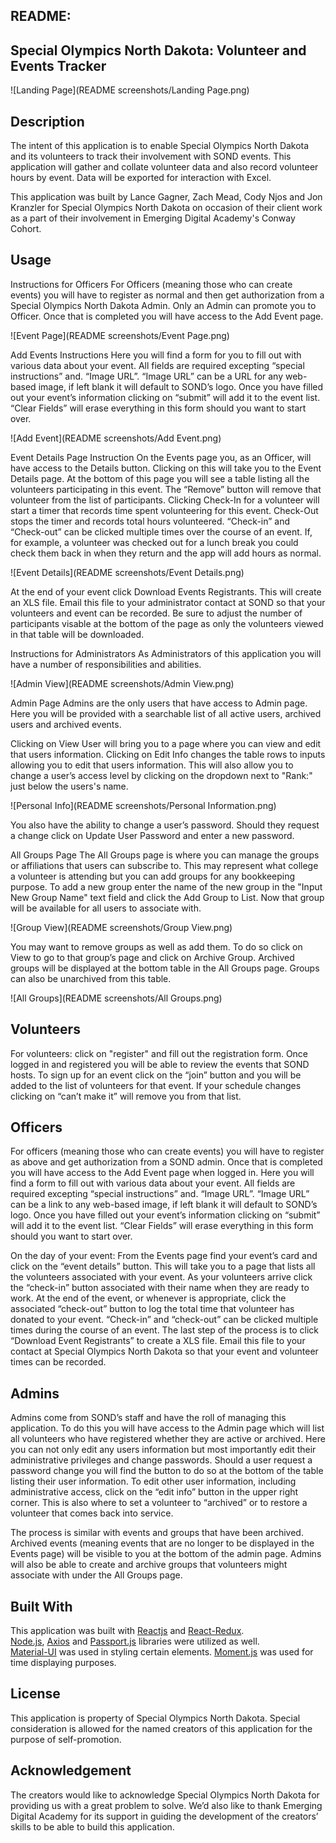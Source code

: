 ## README:

## Special Olympics North Dakota: Volunteer and Events Tracker

![Landing Page](README screenshots/Landing Page.png)

## Description

The intent of this application is to enable Special Olympics North Dakota and its volunteers to track their involvement with SOND events. This application will gather and collate volunteer data and also record volunteer hours by event. Data will be exported for interaction with Excel.

This application was built by Lance Gagner, Zach Mead, Cody Njos and Jon Kranzler for Special Olympics North Dakota on occasion of their client work as a part of their involvement in Emerging Digital Academy's Conway Cohort.

## Usage

Instructions for Officers
For Officers (meaning those who can create events) you will have to register as normal and then get authorization from a Special Olympics North Dakota Admin. Only an Admin can promote you to Officer. Once that is completed you will have access to the Add Event page.

![Event Page](README screenshots/Event Page.png)

Add Events Instructions
Here you will find a form for you to fill out with various data about your event. All fields are required excepting “special instructions” and. “Image URL”. “Image URL” can be a URL for any web-based image, if left blank it will default to SOND’s logo. Once you have filled out your event’s information clicking on “submit” will add it to the event list. “Clear Fields” will erase everything in this form should you want to start over.

![Add Event](README screenshots/Add Event.png)

Event Details Page Instruction
On the Events page you, as an Officer, will have access to the Details button. Clicking on this will take you to the Event Details page. At the bottom of this page you will see a table listing all the volunteers participating in this event. The “Remove” button will remove that volunteer from the list of participants. Clicking Check-In for a volunteer will start a timer that records time spent volunteering for this event. Check-Out stops the timer and records total hours volunteered. “Check-in” and “Check-out” can be clicked multiple times over the course of an event. If, for example, a volunteer was checked out for a lunch break you could check them back in when they return and the app will add hours as normal.

![Event Details](README screenshots/Event Details.png)

At the end of your event click Download Events Registrants. This will create an XLS file. Email this file to your administrator contact at SOND so that your volunteers and event can be recorded. Be sure to adjust the number of participants visable at the bottom of the page as only the volunteers viewed in that table will be downloaded.

Instructions for Administrators
As Administrators of this application you will have a number of responsibilities and abilities.

![Admin View](README screenshots/Admin View.png)

Admin Page
Admins are the only users that have access to Admin page. Here you will be provided with a searchable list of all active users, archived users and archived events.

Clicking on View User will bring you to a page where you can view and edit that users information. Clicking on Edit Info changes the table rows to inputs allowing you to edit that users information. This will also allow you to change a user’s access level by clicking on the dropdown next to "Rank:" just below the users's name.

![Personal Info](README screenshots/Personal Information.png)

You also have the ability to change a user’s password. Should they request a change click on Update User Password and enter a new password.

All Groups Page
The All Groups page is where you can manage the groups or affiliations that users can subscribe to. This may represent what college a volunteer is attending but you can add groups for any bookkeeping purpose. To add a new group enter the name of the new group in the "Input New Group Name" text field and click the 
Add Group to List. Now that group will be available for all users to associate with.

![Group View](README screenshots/Group View.png)

You may want to remove groups as well as add them. To do so click on View to go to that group’s page and click on Archive Group. Archived groups will be displayed at the bottom table in the All Groups page. Groups can also be unarchived from this table.

![All Groups](README screenshots/All Groups.png)

## Volunteers

For volunteers: click on "register" and fill out the registration form. Once logged in and registered you will be able to review the events that SOND hosts. To sign up for an event click on the “join” button and you will be added to the list of volunteers for that event. If your schedule changes clicking on “can’t make it” will remove you from that list.

## Officers

For officers (meaning those who can create events) you will have to register as above and get authorization from a SOND admin. Once that is completed you will have access to the Add Event page when logged in. Here you will find a form to fill out with various data about your event. All fields are required excepting “special instructions” and. “Image URL”. “Image URL” can be a link to any web-based image, if left blank it will default to SOND’s logo. Once you have filled out your event’s information clicking on “submit” will add it to the event list. “Clear Fields” will erase everything in this form should you want to start over.

On the day of your event: From the Events page find your event’s card and click on the “event details” button. This will take you to a page that lists all the volunteers associated with your event. As your volunteers arrive click the “check-in” button associated with their name when they are ready to work. At the end of the event, or whenever is appropriate, click the associated “check-out” button to log the total time that volunteer has donated to your event. “Check-in” and “check-out” can be clicked multiple times during the course of an event. The last step of the process is to click “Download Event Registrants” to create a XLS file. Email this file to your contact at Special Olympics North Dakota so that your event and volunteer times can be recorded.

## Admins

Admins come from SOND’s staff and have the roll of managing this application. To do this you will have access to the Admin page which will list all volunteers who have registered whether they are active or archived. Here you can not only edit any users information but most importantly edit their administrative privileges and change passwords. Should a user request a password change you will find the button to do so at the bottom of the table listing their user information. To edit other user information, including administrative access, click on the “edit info” button in the upper right corner. This is also where to set a volunteer to “archived” or to restore a volunteer that comes back into service.

The process is similar with events and groups that have been archived. Archived events (meaning events that are no longer to be displayed in the Events page) will be visible to you at the bottom of the admin page. Admins will also be able to create and archive groups that volunteers might associate with under the All Groups page.

## Built With

This application was built with [Reactjs](https://reactjs.org/) and [React-Redux](https://react-redux.js.org/).  
[Node.js](https://nodejs.org/en/), [Axios](https://github.com/axios/axios) and [Passport.js](http://www.passportjs.org/) libraries were utilized as well.  
[Material-UI](https://material-ui.com/) was used in styling certain elements.
[Moment.js](https://momentjs.com/) was used for time displaying purposes.

## License

This application is property of Special Olympics North Dakota. Special consideration is allowed for the named creators of this application for the purpose of self-promotion.

## Acknowledgement

The creators would like to acknowledge Special Olympics North Dakota for providing us with a great problem to solve. We’d also like to thank Emerging Digital Academy for its support in guiding the development of the creators’ skills to be able to build this application.
